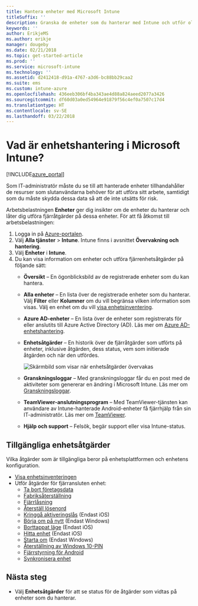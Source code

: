 ```yaml
---
title: Hantera enheter med Microsoft Intune
titleSuffix: ''
description: Granska de enheter som du hanterar med Intune och utför olika åtgärder för dem.
keywords: ''
author: ErikjeMS
ms.author: erikje
manager: dougeby
ms.date: 02/21/2018
ms.topic: get-started-article
ms.prod: ''
ms.service: microsoft-intune
ms.technology: ''
ms.assetid: d2412418-d91a-4767-a3d6-bc88bb29caa2
ms.suite: ems
ms.custom: intune-azure
ms.openlocfilehash: 436eeb306bf4ba343ae4d88a824aeed2077a3426
ms.sourcegitcommit: df60d03a0ed54964e91879f56c4ef0a7507c17d4
ms.translationtype: HT
ms.contentlocale: sv-SE
ms.lasthandoff: 03/22/2018
---
```

# <a name="what-is-microsoft-intune-device-management"></a>Vad är enhetshantering i Microsoft Intune?


[!INCLUDE[azure_portal](./includes/azure_portal.md)]

Som IT-administratör måste du se till att hanterade enheter tillhandahåller de resurser som slutanvändarna behöver för att utföra sitt arbete, samtidigt som du måste skydda dessa data så att de inte utsätts för risk.

Arbetsbelastningen **Enheter** ger dig insikter om de enheter du hanterar och låter dig utföra fjärråtgärder på dessa enheter. För att få åtkomst till arbetsbelastningen:

1. Logga in på [Azure-portalen](https://portal.azure.com).
2. Välj **Alla tjänster** > **Intune**. Intune finns i avsnittet **Övervakning och hantering**.
3. Välj **Enheter** i **Intune**.
4. Du kan visa information om enheter och utföra fjärrenhetsåtgärder på följande sätt:
    - **Översikt** – En ögonblicksbild av de registrerade enheter som du kan hantera.
    - **Alla enheter** – En lista över de registrerade enheter som du hanterar. Välj **Filter** eller **Kolumner** om du vill begränsa vilken information som visas. Välj en enhet om du vill [visa enhetsinventering](device-inventory.md).
    - **Azure AD-enheter** – En lista över de enheter som registrerats för eller anslutits till Azure Active Directory (AD). Läs mer om [Azure AD-enhetshantering](https://docs.microsoft.com/azure/active-directory/device-management-introduction).
    - **Enhetsåtgärder** – En historik över de fjärråtgärder som utförts på enheter, inklusive åtgärden, dess status, vem som initierade åtgärden och när den utfördes.

        ![Skärmbild som visar när enhetsåtgärder övervakas](./media/monitor-device-actions.png)

    - **Granskningsloggar** – Med granskningsloggar får du en post med de aktiviteter som genererar en ändring i Microsoft Intune. Läs mer om [Granskningsloggar](monitor-audit-logs.md).
    - **TeamViewer-anslutningsprogram** – Med TeamViewer-tjänsten kan användare av Intune-hanterade Android-enheter få fjärrhjälp från sin IT-administratör. Läs mer om [TeamViewer](device-profile-android-teamviewer.md).
    - **Hjälp och support** – Felsök, begär support eller visa Intune-status.  
    
## <a name="available-device-actions"></a>Tillgängliga enhetsåtgärder
Vilka åtgärder som är tillgängliga beror på enhetsplattformen och enhetens konfiguration.

- [Visa enhetsinventeringen](device-inventory.md)
- Utför åtgärder för fjärransluten enhet:
    - [Ta bort företagsdata](devices-wipe.md#remove-company-data)
    - [Fabriksåterställning](devices-wipe.md#factory-reset)
    - [Fjärrlåsning](device-remote-lock.md)
    - [Återställ lösenord](device-passcode-reset.md)
    - [Kringgå aktiveringslås](device-activation-lock-bypass.md) (Endast iOS)
    - [Börja om på nytt](device-fresh-start.md) (Endast Windows)
    - [Borttappat läge](device-lost-mode.md) (Endast iOS)
    - [Hitta enhet](device-locate.md) (Endast iOS)
    - [Starta om](device-restart.md) (Endast Windows)
    - [Återställning av Windows 10-PIN](device-windows-pin-reset.md)
    - [Fjärrstyrning för Android](device-profile-android-teamviewer.md)
    - [Synkronisera enhet](device-sync.md)


## <a name="next-steps"></a>Nästa steg

- Välj **Enhetsåtgärder** för att se status för de åtgärder som vidtas på enheter som du hanterar.
